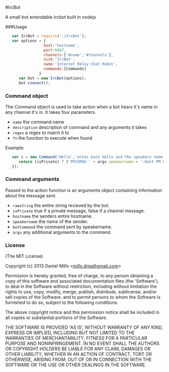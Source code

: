 #IrcBot

A small bot extendable ircbot built in nodejs

###Usage
```javascript
   var IrcBot = require('./IrcBot');
   var options = { 
                 host:'hostname',
                 port:6667,
                 channels:['#some','#channels'],
                 nick:'IrcBot',
                 name:'Internet Relay Chat Robot',
                 commands:[Commands]
               }
      var bot = new IrcBot(options);
      bot.connect();

```

### Command object

The Command object is used to take action when a bot hears it's name in any channel it's in. It takes four parameters.

* ```name``` the command name
* ```description``` description of command and any arguments it takes
* ```regex``` a regex to match it to
* ```fn``` the function to execute when found

Example: 

```javascript
   var c = new Command('Hello','echos back hello and the speakers name',/HELLO/,function(args) {
      return (isPrivate) ? ['PRIVMSG ' + args.speakername + ':Dont PM me!'] :['PRIVMSG '+args.roomname + ' :Hello '+ args.speakername + '!'];
   });
```

### Command arguments

Passed to the action function is an arguments object containing information about the message sent.

* ```rawstring``` the entire string recieved by the bot.
* ```isPrivate``` true if a private message, false if a channel message.
* ```hostname``` the senders entire hostname.
* ```speakername``` the name of the sender.
* ```botCommand``` the command sent by speakername.
* ```args``` any additional arguments to the command.


### License

(The MIT License)

Copyright (c) 2013 Daniel Mills &lt;mills.dma@gmail.com&gt;

Permission is hereby granted, free of charge, to any person obtaining
a copy of this software and associated documentation files (the
'Software'), to deal in the Software without restriction, including
without limitation the rights to use, copy, modify, merge, publish,
distribute, sublicense, and/or sell copies of the Software, and to
permit persons to whom the Software is furnished to do so, subject to
the following conditions:

The above copyright notice and this permission notice shall be
included in all copies or substantial portions of the Software.

THE SOFTWARE IS PROVIDED 'AS IS', WITHOUT WARRANTY OF ANY KIND,
EXPRESS OR IMPLIED, INCLUDING BUT NOT LIMITED TO THE WARRANTIES OF
MERCHANTABILITY, FITNESS FOR A PARTICULAR PURPOSE AND NONINFRINGEMENT.
IN NO EVENT SHALL THE AUTHORS OR COPYRIGHT HOLDERS BE LIABLE FOR ANY
CLAIM, DAMAGES OR OTHER LIABILITY, WHETHER IN AN ACTION OF CONTRACT,
TORT OR OTHERWISE, ARISING FROM, OUT OF OR IN CONNECTION WITH THE
SOFTWARE OR THE USE OR OTHER DEALINGS IN THE SOFTWARE.

